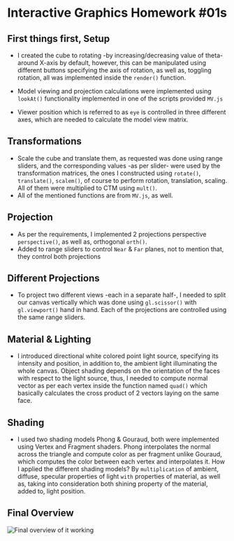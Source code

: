 # Interactive Graphics Homework #01s

## First things first, Setup

- I created the cube to rotating -by increasing/decreasing value of theta- around X-axis by default, however, this can be manipulated using different buttons specifying the axis of rotation, as well as, toggling rotation, all was implemented inside the `render()` function.

- Model viewing and projection calculations were implemented using `lookAt()` functionality implemented in one of the scripts provided `MV.js`

- Viewer position which is referred to as `eye` is controlled in three different axes, which are needed to calculate the model view matrix.

## Transformations

- Scale the cube and translate them, as requested was done using range sliders, and the corresponding values -as per slider- were used by the transformation matrices, the ones I constructed using `rotate()`, `translate()`, `scalem()`, of course to perform rotation, translation, scaling. All of them were multiplied to CTM using `mult()`.
- All of the mentioned functions are from `MV.js`, as well.

## Projection

- As per the requirements, I implemented 2 projections perspective `perspective()`, as well as, orthogonal `orth()`.
- Added to range sliders to control `Near` & `Far` planes, not to mention that, they control both projections 

## Different Projections

- To project two different views -each in a separate half-, I needed to split our canvas vertically which was done using `gl.scissor()` with `gl.viewport()` hand in hand. Each of the projections are controlled using the same range sliders.

## Material & Lighting

- I introduced directional white colored point light source, specifying its intensity and position, in addition to, the ambient light illuminating the whole canvas. Object shading depends on the orientation of the faces with respect to the light source, thus, I needed to compute normal vector as per each vertex inside the function named `quad()` which basically calculates the cross product of 2 vectors laying on the same face.

## Shading

- I used two shading models Phong & Gouraud, both were implemented using Vertex and Fragment shaders. Phong interpolates the normal across the triangle and compute color as per fragment unlike Gouraud, which computes the color between each vertex and interpolates it.
  How I applied the different shading models? By `multiplication` of ambient, diffuse, specular properties of light `with` properties of material, as well as, taking into consideration both shining property of the material, added to, light position.

## Final Overview

![Final overview of it working](./homework.gif)

